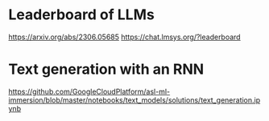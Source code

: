 # Leaderboard of LLMs
https://arxiv.org/abs/2306.05685
https://chat.lmsys.org/?leaderboard

# Text generation with an RNN
https://github.com/GoogleCloudPlatform/asl-ml-immersion/blob/master/notebooks/text_models/solutions/text_generation.ipynb

